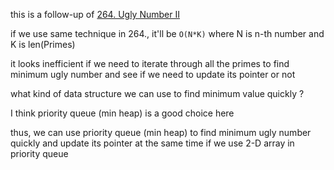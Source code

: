 this is a follow-up of [264. Ugly Number II](../264.%20Ugly%20Number%20II/)

if we use same technique in 264., it'll be `O(N*K)` where N is n-th number and K is len(Primes)

it looks inefficient if we need to iterate through all the primes to find minimum ugly number and see if we need to update its pointer or not

what kind of data structure we can use to find minimum value quickly ?

I think priority queue (min heap) is a good choice here

thus, we can use priority queue (min heap) to find minimum ugly number quickly and update its pointer at the same time if we use 2-D array in priority queue